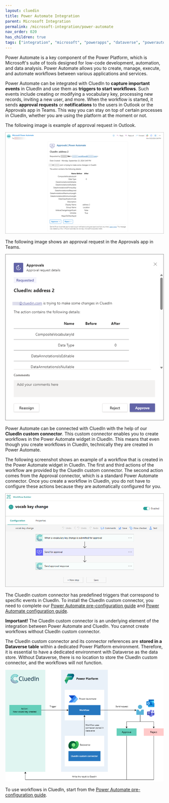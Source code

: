 ```yaml
---
layout: cluedin
title: Power Automate Integration
parent: Microsoft Integration
permalink: /microsoft-integration/power-automate
nav_order: 020
has_children: true
tags: ["integration", "microsoft", "powerapps", "dataverse", "powerautomate"]
---
```


Power Automate is a key component of the Power Platform, which is Microsoft's suite of tools designed for low-code development, automation, and data analysis. Power Automate allows you to create, manage, execute, and automate workflows between various applications and services.

Power Automate can be integrated with CluedIn to **capture important events** in CluedIn and use them as **triggers to start workflows**. Such events include creating or modifying a vocabulary key, processing new records, inviting a new user, and more. When the workflow is started, it sends **approval requests** or **notifications** to the users in Outlook or the Approvals app in Teams. This way you can stay on top of certain processes in CluedIn, whether you are using the platform at the moment or not.

The following image is example of approval request in Outlook.

![approval-outlook.png](../../assets/images/microsoft-integration/power-automate/approval-outlook.png)

The following image shows an approval request in the Approvals app in Teams.

![approvals-teams.png](../../assets/images/microsoft-integration/power-automate/approvals-teams.png)

Power Automate can be connected with CluedIn with the help of our **CluedIn custom connector**. This custom connector enables you to create workflows in the Power Automate widget in CluedIn. This means that even though you create workflows in CluedIn, technically they are created in Power Automate.

The following screenshot shows an example of a workflow that is created in the Power Automate widget in CluedIn. The first and third actions of the workflow are provided by the CluedIn custom connector. The second action comes from the Approval connector, which is a standard Power Automate connector. Once you create a workflow in CluedIn, you do not have to configure these actions because they are automatically configured for you.

![create-workflow.png](../../assets/images/microsoft-integration/power-automate/create-workflow.png)

The CluedIn custom connector has predefined triggers that correspond to specific events in CluedIn. To install the CluedIn custom connector, you need to complete our [Power Automate pre-configuration guide](https://dev.azure.com/CluedIn-io/CluedIn/_wiki/wikis/CluedIn.wiki/3898/Pre-configuration-guide) and [Power Automate configuration guide](https://dev.azure.com/CluedIn-io/CluedIn/_wiki/wikis/CluedIn.wiki/3900/Power-Automate-configuration-guide).

**Important!** The CluedIn custom connector is an underlying element of the integration between Power Automate and CluedIn. You cannot create workflows without CluedIn custom connector.

The CluedIn custom connector and its connector references are **stored in a Dataverse table** within a dedicated Power Platform environment. Therefore, it is essential to have a dedicated environment with Dataverse as the data store. Without Dataverse, there is no location to store the CluedIn custom connector, and the workflows will not function.

![power-automate-diagram.png](../../assets/images/microsoft-integration/power-automate/power-automate-diagram.png)

To use workflows in CluedIn, start from the [Power Automate pre-configuration guide](https://dev.azure.com/CluedIn-io/CluedIn/_wiki/wikis/CluedIn.wiki/3898/Pre-configuration-guide).
